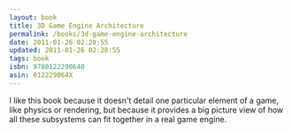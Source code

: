 ```yaml
---
layout: book
title: 3D Game Engine Architecture
permalink: /books/3d-game-engine-architecture
date: 2011-01-26 02:28:55
updated: 2011-01-26 02:28:55
tags: book
isbn: 9780122290640
asin: 012229064X
---
```

I like this book because it doesn't detail one particular element of a game, like physics or rendering, but because it provides a big picture view of how all these subsystems can fit together in a real game engine.
